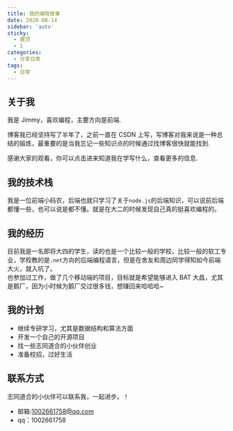 ```yaml
---
title: 我的编程故事
date: 2020-08-14
sidebar: 'auto'
sticky:
  - 置顶
  - 1
categories:
  - 分享日常
tags:
  - 日常
---
```


## 关于我

我是 Jimmy，喜欢编程，主要方向是前端.

博客我已经坚持写了半年了，之前一直在 CSDN 上写，写博客对我来说是一种总结的锻炼，最重要的是当我忘记一些知识点的时候通过找博客很快就能找到.

感谢大家的观看，你可以点击进来知道我在学写什么，查看更多的信息.

<!-- more -->

## 我的技术栈

我是一位前端小码农，后端也就只学习了关于`node.js`的后端知识，可以说前后端都懂一些，也可以说是都不懂。就是在大二的时候发现自己真的挺喜欢编程的。

## 我的经历

目前我是一名即将大四的学生，读的也是一个比较一般的学校，比较一般的软工专业，学校教的是`.net`方向的后端编程语言，但是在舍友和周边同学得知如今前端大火，就入坑了。  
也参加过工作，做了几个移动端的项目，目标就是希望能够进入 BAT 大昌，尤其是鹅厂，因为小时候为鹅厂交过很多钱，想赚回来哈哈哈~

## 我的计划

- 继续专研学习，尤其是数据结构和算法方面
- 开发一个自己的开源项目
- 找一些志同道合的小伙伴创业
- 准备校招，过好生活

## 联系方式

志同道合的小伙伴可以联系我，一起进步。！

- 邮箱:1002661758@qq.com
- qq：1002661758
